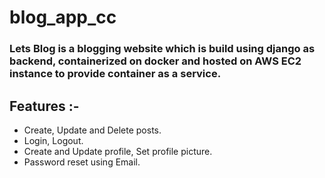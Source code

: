 # blog_app_cc
### Lets Blog is a blogging website which is build using django as backend, containerized on docker and hosted on AWS EC2 instance to provide container as a service.
## Features :-
* Create, Update and Delete posts.
* Login, Logout.
* Create and Update profile, Set profile picture.
* Password reset using Email.
